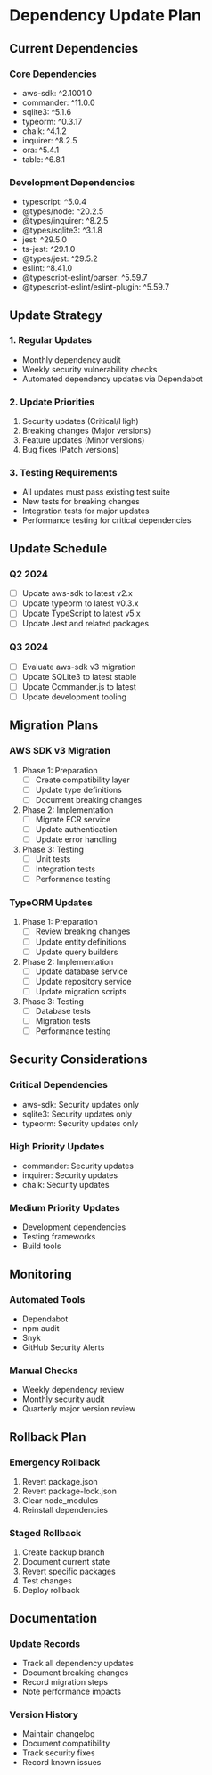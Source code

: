 # Dependency Update Plan

## Current Dependencies

### Core Dependencies
- aws-sdk: ^2.1001.0
- commander: ^11.0.0
- sqlite3: ^5.1.6
- typeorm: ^0.3.17
- chalk: ^4.1.2
- inquirer: ^8.2.5
- ora: ^5.4.1
- table: ^6.8.1

### Development Dependencies
- typescript: ^5.0.4
- @types/node: ^20.2.5
- @types/inquirer: ^8.2.5
- @types/sqlite3: ^3.1.8
- jest: ^29.5.0
- ts-jest: ^29.1.0
- @types/jest: ^29.5.2
- eslint: ^8.41.0
- @typescript-eslint/parser: ^5.59.7
- @typescript-eslint/eslint-plugin: ^5.59.7

## Update Strategy

### 1. Regular Updates
- Monthly dependency audit
- Weekly security vulnerability checks
- Automated dependency updates via Dependabot

### 2. Update Priorities
1. Security updates (Critical/High)
2. Breaking changes (Major versions)
3. Feature updates (Minor versions)
4. Bug fixes (Patch versions)

### 3. Testing Requirements
- All updates must pass existing test suite
- New tests for breaking changes
- Integration tests for major updates
- Performance testing for critical dependencies

## Update Schedule

### Q2 2024
- [ ] Update aws-sdk to latest v2.x
- [ ] Update typeorm to latest v0.3.x
- [ ] Update TypeScript to latest v5.x
- [ ] Update Jest and related packages

### Q3 2024
- [ ] Evaluate aws-sdk v3 migration
- [ ] Update SQLite3 to latest stable
- [ ] Update Commander.js to latest
- [ ] Update development tooling

## Migration Plans

### AWS SDK v3 Migration
1. Phase 1: Preparation
   - [ ] Create compatibility layer
   - [ ] Update type definitions
   - [ ] Document breaking changes

2. Phase 2: Implementation
   - [ ] Migrate ECR service
   - [ ] Update authentication
   - [ ] Update error handling

3. Phase 3: Testing
   - [ ] Unit tests
   - [ ] Integration tests
   - [ ] Performance testing

### TypeORM Updates
1. Phase 1: Preparation
   - [ ] Review breaking changes
   - [ ] Update entity definitions
   - [ ] Update query builders

2. Phase 2: Implementation
   - [ ] Update database service
   - [ ] Update repository service
   - [ ] Update migration scripts

3. Phase 3: Testing
   - [ ] Database tests
   - [ ] Migration tests
   - [ ] Performance testing

## Security Considerations

### Critical Dependencies
- aws-sdk: Security updates only
- sqlite3: Security updates only
- typeorm: Security updates only

### High Priority Updates
- commander: Security updates
- inquirer: Security updates
- chalk: Security updates

### Medium Priority Updates
- Development dependencies
- Testing frameworks
- Build tools

## Monitoring

### Automated Tools
- Dependabot
- npm audit
- Snyk
- GitHub Security Alerts

### Manual Checks
- Weekly dependency review
- Monthly security audit
- Quarterly major version review

## Rollback Plan

### Emergency Rollback
1. Revert package.json
2. Revert package-lock.json
3. Clear node_modules
4. Reinstall dependencies

### Staged Rollback
1. Create backup branch
2. Document current state
3. Revert specific packages
4. Test changes
5. Deploy rollback

## Documentation

### Update Records
- Track all dependency updates
- Document breaking changes
- Record migration steps
- Note performance impacts

### Version History
- Maintain changelog
- Document compatibility
- Track security fixes
- Record known issues
